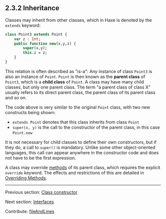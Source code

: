 ## 2.3.2 Inheritance

Classes may inherit from other classes, which in Haxe is denoted by the `extends` keyword:

```haxe
class Point3 extends Point {
	var z : Int;
	public function new(x,y,z) {
		super(x,y);
		this.z = z;
	}
}
```
This relation is often described as "is-a": Any instance of class `Point3` is also an instance of `Point`. `Point` is then known as the **parent class** of `Point3`, which is a **child class** of `Point`. A class may have many child classes, but only one parent class. The term "a parent class of class X" usually refers to its direct parent class, the parent class of its parent class and so on.

The code above is very similar to the original `Point` class, with two new constructs being shown:


 * `extends Point` denotes that this class inherits from class `Point`
 * `super(x, y)` is the call to the constructor of the parent class, in this case `Point.new`


It is not necessary for child classes to define their own constructors, but if they do, a call to `super()` is mandatory. Unlike some other object-oriented languages, this call can appear anywhere in the constructor code and does not have to be the first expression.

A class may override [methods](class-field-method.md) of its parent class, which requires the explicit `override` keyword. The effects and restrictions of this are detailed in [Overriding Methods](class-field-overriding.md).

---

Previous section: [Class constructor](types-class-constructor.md)

Next section: [Interfaces](types-interfaces.md)

Contribute: [fileAndLines](https://github.com/HaxeFoundation/HaxeManual/blob/master/02-types.tex#L256-256)